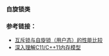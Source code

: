 ### 自旋锁类

### 参考链接：

- [互斥锁与自旋锁（用户态）的性能比较](https://zhuanlan.zhihu.com/p/264848910)
- [深入理解C11/C++11内存模型](https://www.51cto.com/article/617888.html)

